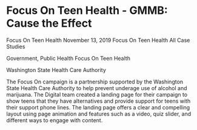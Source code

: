 # Focus On Teen Health - GMMB: Cause the Effect


Focus On Teen Health
November 13, 2019
Focus On Teen Health
All Case Studies
 
Government, Public Health 
Focus On Teen Health 

Washington State Health Care Authority

The Focus On campaign is a partnership supported by the Washington State Health Care Authority to help prevent underage use of alcohol and marijuana. The Digital team created a landing page for their campaign to show teens that they have alternatives and provide support for teens with their support phone lines. The landing page offers a clear and compelling layout using page animation and features such as a video, quiz slider, and different ways to engage with content. 
 
 
